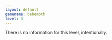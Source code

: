 ```yaml
---
layout: default
gamename: behemoth
level: 3
---
```

There is no information for this level, intentionally.
